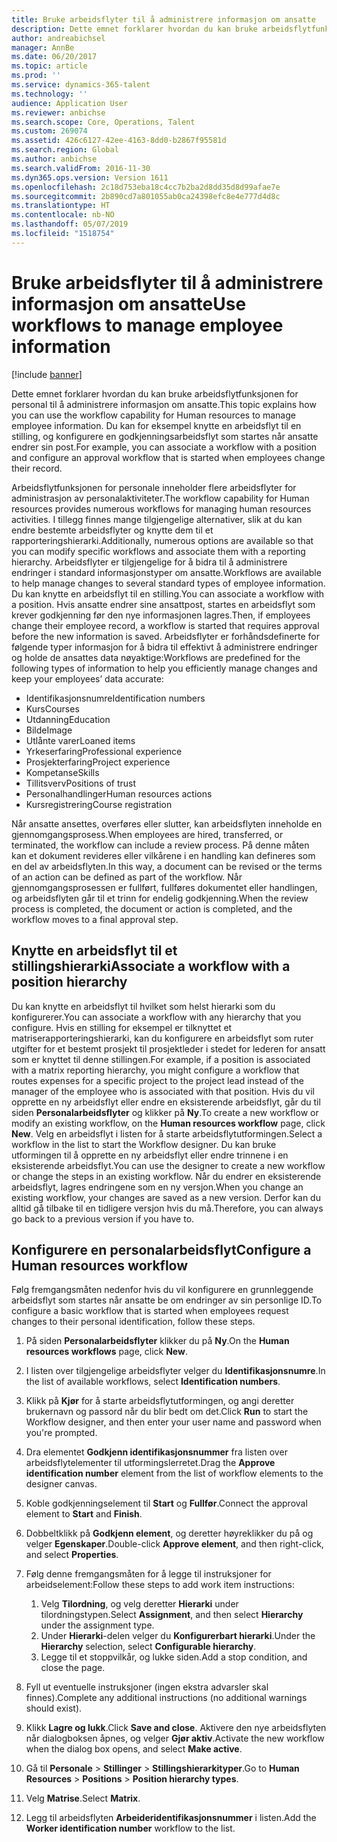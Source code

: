 ```yaml
---
title: Bruke arbeidsflyter til å administrere informasjon om ansatte
description: Dette emnet forklarer hvordan du kan bruke arbeidsflytfunksjonen for personal til å administrere informasjon om ansatte. Du kan for eksempel knytte en arbeidsflyt til en stilling, og konfigurere en godkjenningsarbeidsflyt som startes når ansatte endrer sin post.
author: andreabichsel
manager: AnnBe
ms.date: 06/20/2017
ms.topic: article
ms.prod: ''
ms.service: dynamics-365-talent
ms.technology: ''
audience: Application User
ms.reviewer: anbichse
ms.search.scope: Core, Operations, Talent
ms.custom: 269074
ms.assetid: 426c6127-42ee-4163-8dd0-b2867f95581d
ms.search.region: Global
ms.author: anbichse
ms.search.validFrom: 2016-11-30
ms.dyn365.ops.version: Version 1611
ms.openlocfilehash: 2c18d753eba18c4cc7b2ba2d8dd35d8d99afae7e
ms.sourcegitcommit: 2b890cd7a801055ab0ca24398efc8e4e777d4d8c
ms.translationtype: HT
ms.contentlocale: nb-NO
ms.lasthandoff: 05/07/2019
ms.locfileid: "1518754"
---
```

# <a name="use-workflows-to-manage-employee-information"></a><span data-ttu-id="91504-104">Bruke arbeidsflyter til å administrere informasjon om ansatte</span><span class="sxs-lookup"><span data-stu-id="91504-104">Use workflows to manage employee information</span></span>

[!include [banner](includes/banner.md)]

<span data-ttu-id="91504-105">Dette emnet forklarer hvordan du kan bruke arbeidsflytfunksjonen for personal til å administrere informasjon om ansatte.</span><span class="sxs-lookup"><span data-stu-id="91504-105">This topic explains how you can use the workflow capability for Human resources to manage employee information.</span></span> <span data-ttu-id="91504-106">Du kan for eksempel knytte en arbeidsflyt til en stilling, og konfigurere en godkjenningsarbeidsflyt som startes når ansatte endrer sin post.</span><span class="sxs-lookup"><span data-stu-id="91504-106">For example, you can associate a workflow with a position and configure an approval workflow that is started when employees change their record.</span></span>

<span data-ttu-id="91504-107">Arbeidsflytfunksjonen for personale inneholder flere arbeidsflyter for administrasjon av personalaktiviteter.</span><span class="sxs-lookup"><span data-stu-id="91504-107">The workflow capability for Human resources provides numerous workflows for managing human resources activities.</span></span> <span data-ttu-id="91504-108">I tillegg finnes mange tilgjengelige alternativer, slik at du kan endre bestemte arbeidsflyter og knytte dem til et rapporteringshierarki.</span><span class="sxs-lookup"><span data-stu-id="91504-108">Additionally, numerous options are available so that you can modify specific workflows and associate them with a reporting hierarchy.</span></span> <span data-ttu-id="91504-109">Arbeidsflyter er tilgjengelige for å bidra til å administrere endringer i standard informasjonstyper om ansatte.</span><span class="sxs-lookup"><span data-stu-id="91504-109">Workflows are available to help manage changes to several standard types of employee information.</span></span> <span data-ttu-id="91504-110">Du kan knytte en arbeidsflyt til en stilling.</span><span class="sxs-lookup"><span data-stu-id="91504-110">You can associate a workflow with a position.</span></span> <span data-ttu-id="91504-111">Hvis ansatte endrer sine ansattpost, startes en arbeidsflyt som krever godkjenning før den nye informasjonen lagres.</span><span class="sxs-lookup"><span data-stu-id="91504-111">Then, if employees change their employee record, a workflow is started that requires approval before the new information is saved.</span></span> <span data-ttu-id="91504-112">Arbeidsflyter er forhåndsdefinerte for følgende typer informasjon for å bidra til effektivt å administrere endringer og holde de ansattes data nøyaktige:</span><span class="sxs-lookup"><span data-stu-id="91504-112">Workflows are predefined for the following types of information to help you efficiently manage changes and keep your employees’ data accurate:</span></span>

-   <span data-ttu-id="91504-113">Identifikasjonsnumre</span><span class="sxs-lookup"><span data-stu-id="91504-113">Identification numbers</span></span>
-   <span data-ttu-id="91504-114">Kurs</span><span class="sxs-lookup"><span data-stu-id="91504-114">Courses</span></span>
-   <span data-ttu-id="91504-115">Utdanning</span><span class="sxs-lookup"><span data-stu-id="91504-115">Education</span></span>
-   <span data-ttu-id="91504-116">Bilde</span><span class="sxs-lookup"><span data-stu-id="91504-116">Image</span></span>
-   <span data-ttu-id="91504-117">Utlånte varer</span><span class="sxs-lookup"><span data-stu-id="91504-117">Loaned items</span></span>
-   <span data-ttu-id="91504-118">Yrkeserfaring</span><span class="sxs-lookup"><span data-stu-id="91504-118">Professional experience</span></span>
-   <span data-ttu-id="91504-119">Prosjekterfaring</span><span class="sxs-lookup"><span data-stu-id="91504-119">Project experience</span></span>
-   <span data-ttu-id="91504-120">Kompetanse</span><span class="sxs-lookup"><span data-stu-id="91504-120">Skills</span></span>
-   <span data-ttu-id="91504-121">Tillitsverv</span><span class="sxs-lookup"><span data-stu-id="91504-121">Positions of trust</span></span>
-   <span data-ttu-id="91504-122">Personalhandlinger</span><span class="sxs-lookup"><span data-stu-id="91504-122">Human resources actions</span></span>
-   <span data-ttu-id="91504-123">Kursregistrering</span><span class="sxs-lookup"><span data-stu-id="91504-123">Course registration</span></span>

<span data-ttu-id="91504-124">Når ansatte ansettes, overføres eller slutter, kan arbeidsflyten inneholde en gjennomgangsprosess.</span><span class="sxs-lookup"><span data-stu-id="91504-124">When employees are hired, transferred, or terminated, the workflow can include a review process.</span></span> <span data-ttu-id="91504-125">På denne måten kan et dokument revideres eller vilkårene i en handling kan defineres som en del av arbeidsflyten.</span><span class="sxs-lookup"><span data-stu-id="91504-125">In this way, a document can be revised or the terms of an action can be defined as part of the workflow.</span></span> <span data-ttu-id="91504-126">Når gjennomgangsprosessen er fullført, fullføres dokumentet eller handlingen, og arbeidsflyten går til et trinn for endelig godkjenning.</span><span class="sxs-lookup"><span data-stu-id="91504-126">When the review process is completed, the document or action is completed, and the workflow moves to a final approval step.</span></span>

## <a name="associate-a-workflow-with-a-position-hierarchy"></a><span data-ttu-id="91504-127">Knytte en arbeidsflyt til et stillingshierarki</span><span class="sxs-lookup"><span data-stu-id="91504-127">Associate a workflow with a position hierarchy</span></span>
<span data-ttu-id="91504-128">Du kan knytte en arbeidsflyt til hvilket som helst hierarki som du konfigurerer.</span><span class="sxs-lookup"><span data-stu-id="91504-128">You can associate a workflow with any hierarchy that you configure.</span></span> <span data-ttu-id="91504-129">Hvis en stilling for eksempel er tilknyttet et matriserapporteringshierarki, kan du konfigurere en arbeidsflyt som ruter utgifter for et bestemt prosjekt til prosjektleder i stedet for lederen for ansatt som er knyttet til denne stillingen.</span><span class="sxs-lookup"><span data-stu-id="91504-129">For example, if a position is associated with a matrix reporting hierarchy, you might configure a workflow that routes expenses for a specific project to the project lead instead of the manager of the employee who is associated with that position.</span></span> <span data-ttu-id="91504-130">Hvis du vil opprette en ny arbeidsflyt eller endre en eksisterende arbeidsflyt, går du til siden **Personalarbeidsflyter** og klikker på **Ny**.</span><span class="sxs-lookup"><span data-stu-id="91504-130">To create a new workflow or modify an existing workflow, on the **Human resources workflow** page, click **New**.</span></span> <span data-ttu-id="91504-131">Velg en arbeidsflyt i listen for å starte arbeidsflytutformingen.</span><span class="sxs-lookup"><span data-stu-id="91504-131">Select a workflow in the list to start the Workflow designer.</span></span> <span data-ttu-id="91504-132">Du kan bruke utformingen til å opprette en ny arbeidsflyt eller endre trinnene i en eksisterende arbeidsflyt.</span><span class="sxs-lookup"><span data-stu-id="91504-132">You can use the designer to create a new workflow or change the steps in an existing workflow.</span></span> <span data-ttu-id="91504-133">Når du endrer en eksisterende arbeidsflyt, lagres endringene som en ny versjon.</span><span class="sxs-lookup"><span data-stu-id="91504-133">When you change an existing workflow, your changes are saved as a new version.</span></span> <span data-ttu-id="91504-134">Derfor kan du alltid gå tilbake til en tidligere versjon hvis du må.</span><span class="sxs-lookup"><span data-stu-id="91504-134">Therefore, you can always go back to a previous version if you have to.</span></span>

## <a name="configure-a-human-resources-workflow"></a><span data-ttu-id="91504-135">Konfigurere en personalarbeidsflyt</span><span class="sxs-lookup"><span data-stu-id="91504-135">Configure a Human resources workflow</span></span>
<span data-ttu-id="91504-136">Følg fremgangsmåten nedenfor hvis du vil konfigurere en grunnleggende arbeidsflyt som startes når ansatte be om endringer av sin personlige ID.</span><span class="sxs-lookup"><span data-stu-id="91504-136">To configure a basic workflow that is started when employees request changes to their personal identification, follow these steps.</span></span>

1.  <span data-ttu-id="91504-137">På siden **Personalarbeidsflyter** klikker du på **Ny**.</span><span class="sxs-lookup"><span data-stu-id="91504-137">On the **Human resources workflows** page, click **New**.</span></span>
2.  <span data-ttu-id="91504-138">I listen over tilgjengelige arbeidsflyter velger du **Identifikasjonsnumre**.</span><span class="sxs-lookup"><span data-stu-id="91504-138">In the list of available workflows, select **Identification numbers**.</span></span>
3.  <span data-ttu-id="91504-139">Klikk på **Kjør** for å starte arbeidsflytutformingen, og angi deretter brukernavn og passord når du blir bedt om det.</span><span class="sxs-lookup"><span data-stu-id="91504-139">Click **Run** to start the Workflow designer, and then enter your user name and password when you're prompted.</span></span>
4.  <span data-ttu-id="91504-140">Dra elementet **Godkjenn identifikasjonsnummer** fra listen over arbeidsflytelementer til utformingslerretet.</span><span class="sxs-lookup"><span data-stu-id="91504-140">Drag the **Approve identification number** element from the list of workflow elements to the designer canvas.</span></span>
5.  <span data-ttu-id="91504-141">Koble godkjenningselement til **Start** og **Fullfør**.</span><span class="sxs-lookup"><span data-stu-id="91504-141">Connect the approval element to **Start** and **Finish**.</span></span>
6.  <span data-ttu-id="91504-142">Dobbeltklikk på **Godkjenn element**, og deretter høyreklikker du på og velger **Egenskaper**.</span><span class="sxs-lookup"><span data-stu-id="91504-142">Double-click **Approve element**, and then right-click, and select **Properties**.</span></span>
7.  <span data-ttu-id="91504-143">Følg denne fremgangsmåten for å legge til instruksjoner for arbeidselement:</span><span class="sxs-lookup"><span data-stu-id="91504-143">Follow these steps to add work item instructions:</span></span>
    1.  <span data-ttu-id="91504-144">Velg **Tilordning**, og velg deretter **Hierarki** under tilordningstypen.</span><span class="sxs-lookup"><span data-stu-id="91504-144">Select **Assignment**, and then select **Hierarchy** under the assignment type.</span></span>
    2.  <span data-ttu-id="91504-145">Under **Hierarki**-delen velger du **Konfigurerbart hierarki**.</span><span class="sxs-lookup"><span data-stu-id="91504-145">Under the **Hierarchy** selection, select **Configurable hierarchy**.</span></span>
    3.  <span data-ttu-id="91504-146">Legge til et stoppvilkår, og lukke siden.</span><span class="sxs-lookup"><span data-stu-id="91504-146">Add a stop condition, and close the page.</span></span>

8.  <span data-ttu-id="91504-147">Fyll ut eventuelle instruksjoner (ingen ekstra advarsler skal finnes).</span><span class="sxs-lookup"><span data-stu-id="91504-147">Complete any additional instructions (no additional warnings should exist).</span></span>
9.  <span data-ttu-id="91504-148">Klikk **Lagre og lukk**.</span><span class="sxs-lookup"><span data-stu-id="91504-148">Click **Save and close**.</span></span> <span data-ttu-id="91504-149">Aktivere den nye arbeidsflyten når dialogboksen åpnes, og velger **Gjør aktiv**.</span><span class="sxs-lookup"><span data-stu-id="91504-149">Activate the new workflow when the dialog box opens, and select **Make active**.</span></span>
10. <span data-ttu-id="91504-150">Gå til **Personale** &gt; **Stillinger** &gt; **Stillingshierarkityper**.</span><span class="sxs-lookup"><span data-stu-id="91504-150">Go to **Human Resources** &gt; **Positions** &gt; **Position hierarchy types**.</span></span>
11. <span data-ttu-id="91504-151">Velg **Matrise**.</span><span class="sxs-lookup"><span data-stu-id="91504-151">Select **Matrix**.</span></span>
12. <span data-ttu-id="91504-152">Legg til arbeidsflyten **Arbeideridentifikasjonsnummer** i listen.</span><span class="sxs-lookup"><span data-stu-id="91504-152">Add the **Worker identification number** workflow to the list.</span></span>





